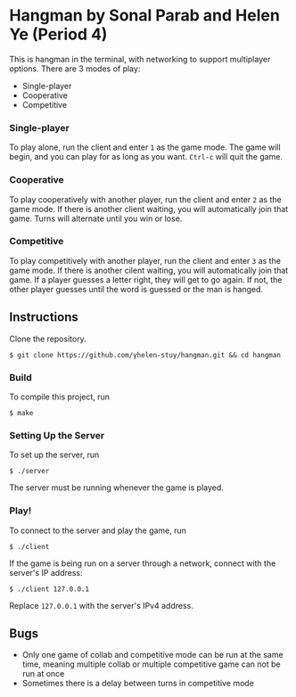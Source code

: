 # Hangman by Sonal Parab and Helen Ye (Period 4)

This is hangman in the terminal, with networking to support multiplayer options.
There are 3 modes of play:
* Single-player
* Cooperative
* Competitive

### Single-player

To play alone, run the client and enter `1` as the game mode.
The game will begin, and you can play for as long as you want.
`Ctrl-c` will quit the game.

### Cooperative

To play cooperatively with another player, run the client and enter `2` as the game mode.
If there is another client waiting, you will automatically join that game.
Turns will alternate until you win or lose.

### Competitive

To play competitively with another player, run the client and enter `3` as the game mode.
If there is another cilent waiting, you will automatically join that game.
If a player guesses a letter right, they will get to go again.
If not, the other player guesses until the word is guessed or the man is hanged.

## Instructions

Clone the repository.

```
$ git clone https://github.com/yhelen-stuy/hangman.git && cd hangman
```

### Build

To compile this project, run

```
$ make
```

### Setting Up the Server

To set up the server, run

```
$ ./server
```

The server must be running whenever the game is played.

### Play!

To connect to the server and play the game, run

```
$ ./client
```

If the game is being run on a server through a network, connect with the server's IP address:

```
$ ./client 127.0.0.1
```

Replace `127.0.0.1` with the server's IPv4 address.

## Bugs

* Only one game of collab and competitive mode can be run at the same time, meaning multiple collab or multiple competitive game can not be run at once
* Sometimes there is a delay between turns in competitive mode
